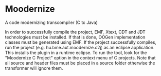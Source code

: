 # Moodernize
A code modernizing transcompiler (C to Java)

In order to successfully compile the project, EMF, Xtext, CDT and JDT technologies must be installed. If that is done, OOGen implementation classes must be generated using EMF.
If the project successfully compiles, run the project (e.g. hu.bme.aut.moodernize.c2j) as an eclipse application. This installs the plugin in a runtime eclipse.
To run the tool, look for the "Moodernize C Project" option in the context menu of C projects. Note that all source and header files must be placed in a source folder otherwise the transformer will ignore them.

